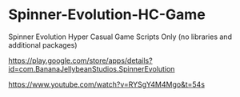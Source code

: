 # Spinner-Evolution-HC-Game
Spinner Evolution Hyper Casual Game Scripts Only (no libraries and additional packages)

https://play.google.com/store/apps/details?id=com.BananaJellybeanStudios.SpinnerEvolution

https://www.youtube.com/watch?v=RYSgY4M4Mgo&t=54s
